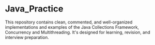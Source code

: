 # Java_Practice

This repository contains clean, commented, and well-organized implementations and examples of the Java Collections Framework, Concurrency and Multithreading. It's designed for learning, revision, and interview preparation.
